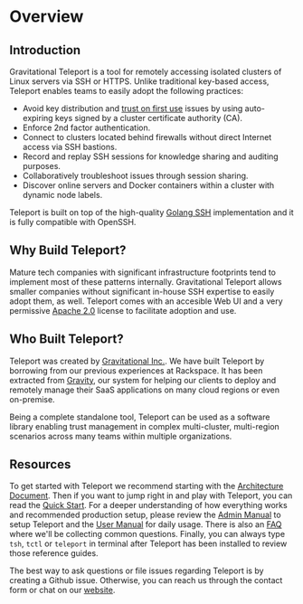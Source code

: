 # Overview

## Introduction

Gravitational Teleport is a tool for remotely accessing isolated clusters of 
Linux servers via SSH or HTTPS. Unlike traditional key-based access, Teleport 
enables teams to easily adopt the following practices:

- Avoid key distribution and [trust on first use](https://en.wikipedia.org/wiki/Trust_on_first_use) issues by using auto-expiring keys signed by a cluster certificate authority (CA).
- Enforce 2nd factor authentication.
- Connect to clusters located behind firewalls without direct Internet access via SSH bastions.
- Record and replay SSH sessions for knowledge sharing and auditing purposes.
- Collaboratively troubleshoot issues through session sharing.
- Discover online servers and Docker containers within a cluster with dynamic node labels.

Teleport is built on top of the high-quality [Golang SSH](https://godoc.org/golang.org/x/crypto/ssh) 
implementation and it is fully compatible with OpenSSH.

## Why Build Teleport?

Mature tech companies with significant infrastructure footprints tend to implement most
of these patterns internally. Gravitational Teleport allows smaller companies without 
significant in-house SSH expertise to easily adopt them, as well. Teleport comes with an 
accesible Web UI and a very permissive [Apache 2.0](https://github.com/gravitational/teleport/blob/master/LICENSE)
license to facilitate adoption and use.

## Who Built Teleport?

Teleport was created by [Gravitational Inc.](https://gravitational.com). We have built Teleport 
by borrowing from our previous experiences at Rackspace. It has been extracted from [Gravity](http://gravitational.com/vendors.html), our system for helping our clients to deploy 
and remotely manage their SaaS applications on many cloud regions or even on-premise.

Being a complete standalone tool, Teleport can be used as a software library enabling 
trust management in complex multi-cluster, multi-region scenarios across many teams 
within multiple organizations.

## Resources
To get started with Teleport we recommend starting with the [Architecture Document](docs/architecture.md). Then if you want to jump right in and play with Teleport, you can read the [Quick Start](docs/quickstart.md). For a deeper understanding of how everything works and recommended production setup, please review the [Admin Manual](docs/admin-guide.md) to setup Teleport and the [User Manual](docs/user-manual.md) for daily usage. There is also an [FAQ](docs/faq.md) where we'll be collecting common questions. Finally, you can always type `tsh`, `tctl` or `teleport` in terminal after Teleport has been installed to review those reference guides.

The best way to ask questions or file issues regarding Teleport is by creating a Github issue. Otherwise, you can reach us through the contact form or chat on our [website](http://gravitational.com/).

